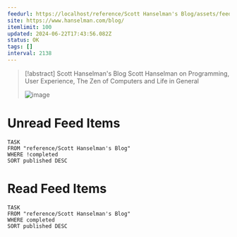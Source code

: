 ```yaml
---
feedurl: https://localhost/reference/Scott Hanselman's Blog/assets/feed.xml
site: https://www.hanselman.com/blog/
itemlimit: 100
updated: 2024-06-22T17:43:56.082Z
status: OK
tags: []
interval: 2138
---
```


> [!abstract] Scott Hanselman's Blog
> Scott Hanselman on Programming, User Experience, The Zen of Computers and Life in General
>
> ![image](http://www.hanselman.com/blog/images/tinyheadshot2.jpg)
# Unread Feed Items
~~~dataview
TASK
FROM "reference/Scott Hanselman's Blog"
WHERE !completed
SORT published DESC
~~~

# Read Feed Items
~~~dataview
TASK
FROM "reference/Scott Hanselman's Blog"
WHERE completed
SORT published DESC
~~~
